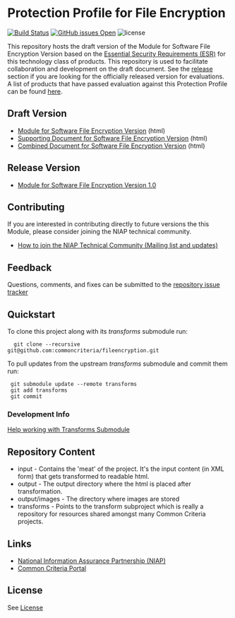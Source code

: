 Protection Profile for File Encryption
===========
[![Build Status](https://travis-ci.org/commoncriteria/fileencryption.svg?branch=master)](https://travis-ci.org/commoncriteria/fileencryption)
[![GitHub issues Open](https://img.shields.io/github/issues/commoncriteria/fileencryption.svg?maxAge=2592000)](https://github.com/commoncriteria/fileencryption/issues)
![license](https://img.shields.io/badge/license-Unlicensed-blue.svg)

This repository hosts the draft version of the Module for Software File Encryption Version based on the 
[Essential Security Requirements (ESR)](https://commoncriteria.github.io/pp/fileencryption/fileencryption-esr.html) for this technology class of 
products. This repository is used to facilitate collaboration and development on the draft document. 
See the [release](#Release-Version) section if you are looking for the officially released version for evaluations. 
A list of products that have passed evaluation against this Protection Profile can be found [here](https://www.niap-ccevs.org/Product/PCL.cfm).

## Draft Version

* [Module for Software File Encryption Version](https://commoncriteria.github.io/pp/fileencryption/fileencryption-release.html) (html)
* [Supporting Document for Software File Encryption Version](https://commoncriteria.github.io/pp/fileencryption/fileencryption-sd.html) (html)
* [Combined Document for Software File Encryption Version](https://commoncriteria.github.io/pp/fileencryption/fileencryption.html) (html)

## Release Version
* [Module for Software File Encryption Version 1.0](https://www.niap-ccevs.org/Profile/Info.cfm?id=318)

## Contributing

If you are interested in contributing directly to future versions the this Module, please consider joining the NIAP technical community.
* [How to join the NIAP Technical Community (Mailing list and updates)](https://www.niap-ccevs.org/NIAP_Evolution/tech_communities.cfm)

## Feedback

Questions, comments, and fixes can be submitted to the [repository issue tracker](https://github.com/commoncriteria/fileencryption/issues)

## Quickstart
To clone this project along with its _transforms_ submodule run:

````
  git clone --recursive git@github.com:commoncriteria/fileencryption.git
````
To pull updates from the upstream _transforms_ submodule and commit them run:
````
 git submodule update --remote transforms
 git add transforms
 git commit
````

### Development Info
[Help working with Transforms Submodule](https://github.com/commoncriteria/transforms/wiki/Working-with-Transforms-as-a-Submodule)

## Repository Content
* input - Contains the 'meat' of the project. It's the input content (in XML form) that gets transformed to readable html.
* output - The output directory where the html is placed after transformation.
* output/images - The directory where images are stored
* transforms - Points to the transform subproject which is really a repository for resources shared amongst many Common Criteria projects.

## Links 
* [National Information Assurance Partnership (NIAP)](https://www.niap-ccevs.org/)
* [Common Criteria Portal](https://www.commoncriteriaportal.org/)

## License

See [License](./LICENSE)
